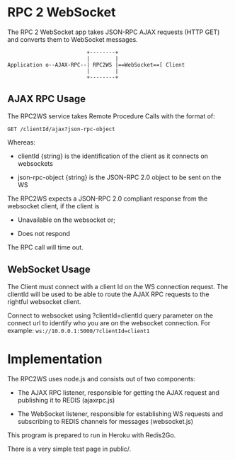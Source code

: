# RPC 2 WebSocket

The RPC 2 WebSocket app takes JSON-RPC AJAX requests (HTTP GET) and converts them to WebSocket messages.

                             +--------+                     
                             |        |                     
    Application o--AJAX-RPC--| RPC2WS |==WebSocket==[ Client
                             |        |                     
                             +--------+                     

## AJAX RPC Usage 

The RPC2WS service takes Remote Procedure Calls with the format of:

`GET /clientId/ajax?json-rpc-object`

Whereas:

* clientId {string} is the identification of the client as it connects on websockets

*  json-rpc-object {string} is the JSON-RPC 2.0 object to be sent on the WS


The RPC2WS expects a JSON-RPC 2.0 compliant response from the websocket client, if the client is

* Unavailable on the websocket or;

* Does not respond

The RPC call will time out.

## WebSocket Usage

The Client must connect with a client Id on the WS connection request. The clientId will be used to be able to route the AJAX RPC requests to the rightful websocket client.

Connect to websocket using ?clientId=clientId query parameter on the connect url to identify who you are on the websocket connection.
For example: `ws://10.0.0.1:5000/?clientId=client1`

# Implementation

The RPC2WS uses node.js and consists out of two components:

- The AJAX RPC listener, responsible for getting the AJAX request and publishing it to REDIS (ajaxrpc.js)

- The WebSocket listener, responsible for establishing WS requests and subscribing to REDIS channels for messages (websocket.js)

This program is prepared to run in Heroku with Redis2Go.

There is a very simple test page in public/.
